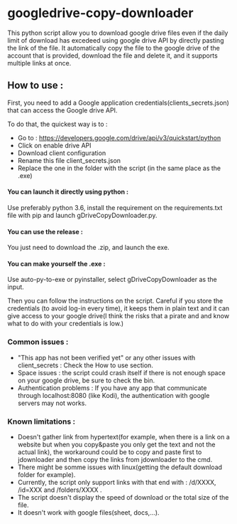 # googledrive-copy-downloader
This python script allow you to download google drive files even if the daily limit of download has excedeed using google drive API by directly pasting the link of the file.
It automatically copy the file to the google drive of the account that is provided, download the file and delete it, and it supports multiple links at once.


## How to use : 
First, you need to add a Google application credentials(clients_secrets.json) that can access the Google drive API.

To do that, the quickest way is to :
* Go to : https://developers.google.com/drive/api/v3/quickstart/python
* Click on enable drive API
* Download client configuration
* Rename this file client_secrets.json
* Replace the one in the folder with the script (in the same place as the .exe)

#### You can launch it directly using python :
Use preferably python 3.6, install the requirement on the requirements.txt file with pip and launch gDriveCopyDownloader.py.
#### You can use the release :
You just need to download the .zip, and launch the exe.
#### You can make yourself the .exe :
Use auto-py-to-exe or pyinstaller, select gDriveCopyDownloader as the input.


Then you can follow the instructions on the script. Careful if you store the credentials (to avoid log-in every time), it keeps them in plain text and it can give access to your google drive(I think the risks that a pirate and and know what to do with your credentials is low.)


### Common issues : 
* "This app has not been verified yet" or any other issues with client_secrets : 
Check the How to use section.
* Space issues :
the script could crash itself if there is not enough space on your google drive, be sure to check the bin.
* Authentication problems  :
If you have any app that communicate through localhost:8080 (like Kodi), the authentication with google servers may not works.


### Known limitations :
* Doesn't gather link from hypertext(for example, when there is a link on a website but when you copy&paste you only get the text and not the actual link), the workaround could be to copy and paste first to jdownloader and then copy the links from jdownloader to the cmd.
* There might be somme issues with linux(getting the default download folder for example).
* Currently, the script only support links with that end with : /d/XXXX, /id=XXX and /folders/XXXX .
* The script doesn't display the speed of download or the total size of the file.
* It doesn't work with google files(sheet, docs,...).


